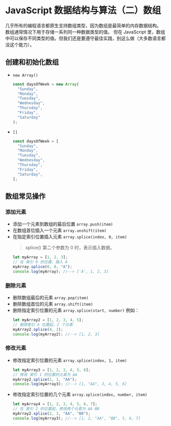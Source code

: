 # JavaScript 数据结构与算法（二）数组

几乎所有的编程语言都原生支持数组类型，因为数组是最简单的内存数据结构。
数组通常情况下用于存储一系列同一种数据类型的值。
但在 JavaScript 里，数组中可以保存不同类型的值。但我们还是要遵守最佳实践，别这么做（大多数语言都没这个能力）。

## 创建和初始化数组

- `new Array()`

  ```js
  const daysOfWeek = new Array(
    "Sunday",
    "Monday",
    "Tuesday",
    "Wednesday",
    "Thursday",
    "Friday",
    "Saturday"
  );
  ```

- `[]`
  ```js
  const daysOfWeek = [
    "Sunday",
    "Monday",
    "Tuesday",
    "Wednesday",
    "Thursday",
    "Friday",
    "Saturday",
  ];
  ```

## 数组常见操作

### 添加元素

- 添加一个元素到数组的最后位置 `array.push(item)`
- 在数组首位插入一个元素 `array.unshift(item)`
- 在指定索引位置插入元素 `array.splice(index, 0, item)`
  > splice() 第二个参数为 0 时，表示插入数据。
  ```js
  let myArray = [1, 2, 3];
  // 在 索引 0 的位置，插入 A
  myArray.splice(0, 0, "A");
  console.log(myArray); //--> ['A', 1, 2, 3]
  ```

### 删除元素

- 删除数组最后的元素 `array.pop(item)`
- 删除数组首位的元素 `array.shift(item)`
- 删除指定索引位置的元素 `array.splice(start, number)`
  例如：
  ```js
  let myArray2 = [1, 2, 3, 4, 5];
  // 删除索引 4 位置起，2 个元素
  myArray2.splice(4, 2);
  console.log(myArray2); //--> [1, 2, 3]
  ```

### 修改元素

- 修改指定索引位置的元素 `array.splice(index, 1, item)`
  ```js
  let myArray3 = [1, 2, 3, 4, 5, 6];
  // 修改 索引 1 的位置的元素为 AA
  myArray2.splice(1, 1, "AA");
  console.log(myArray3); //--> [1, "AA", 3, 4, 5, 6]
  ```
- 修改指定索引位置的几个元素 `array.splice(index, number, item)`
  ```js
  let myArray4 = [1, 2, 3, 4, 5, 6, 7];
  // 在 索引 2 的位置起，修改两个元素为 AA BB
  myArray2.splice(2, 2, "AA", "BB");
  console.log(myArray3); //--> [1, 2, "AA", "BB", 5, 6, 7]
  ```